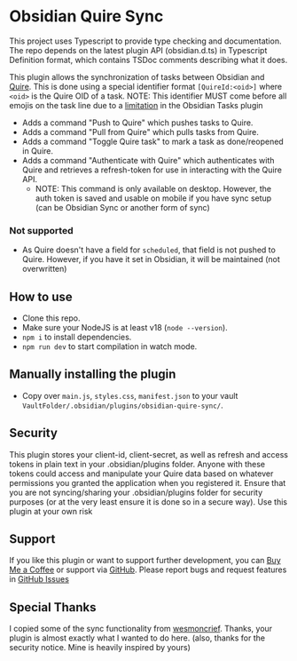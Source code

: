 # Obsidian Quire Sync

This project uses Typescript to provide type checking and documentation.
The repo depends on the latest plugin API (obsidian.d.ts) in Typescript Definition format, which contains TSDoc comments describing what it does.

This plugin allows the synchronization of tasks between Obsidian and [Quire](https://quire.io). This is done using a special identifier format `[QuireId:<oid>]` where `<oid>` is the Quire OID of a task. NOTE: This identifier MUST come before all emojis on the task line due to a [limitation](https://publish.obsidian.md/tasks/Getting+Started/Auto-Suggest#What+do+I+need+to+know+about+the+order+of+items+in+a+task%3F) in the Obsidian Tasks plugin

- Adds a command "Push to Quire" which pushes tasks to Quire.
- Adds a command "Pull from Quire" which pulls tasks from Quire.
- Adds a command "Toggle Quire task" to mark a task as done/reopened in Quire.
- Adds a command "Authenticate with Quire" which authenticates with Quire and retrieves a refresh-token for use in interacting with the Quire API.
  - NOTE: This command is only available on desktop. However, the auth token is saved and usable on mobile if you have sync setup (can be Obsidian Sync or another form of sync)

### Not supported

- As Quire doesn't have a field for `scheduled`, that field is not pushed to Quire. However, if you have it set in Obsidian, it will be maintained (not overwritten)

## How to use

- Clone this repo.
- Make sure your NodeJS is at least v18 (`node --version`).
- `npm i` to install dependencies.
- `npm run dev` to start compilation in watch mode.

## Manually installing the plugin

- Copy over `main.js`, `styles.css`, `manifest.json` to your vault `VaultFolder/.obsidian/plugins/obsidian-quire-sync/`.

## Security

This plugin stores your client-id, client-secret, as well as refresh and access tokens in plain text in your .obsidian/plugins folder. Anyone with these tokens could access and manipulate your Quire data based on whatever permissions you granted the application when you registered it. Ensure that you are not syncing/sharing your .obsidian/plugins folder for security purposes (or at the very least ensure it is done so in a secure way). Use this plugin at your own risk

## Support

If you like this plugin or want to support further development, you can [Buy Me a Coffee](https://www.buymeacoffee.com/lazyguru) or support via [GitHub](https://github.com/sponsors/lazyguru).
Please report bugs and request features in [GitHub Issues](https://github.com/lazyguru/obsidian-quire-sync/issues)

## Special Thanks

I copied some of the sync functionality from [wesmoncrief](https://github.com/wesmoncrief/obsidian-todoist-text/). Thanks, your plugin is almost exactly what I wanted to do here. (also, thanks for the security notice. Mine is heavily inspired by yours)
